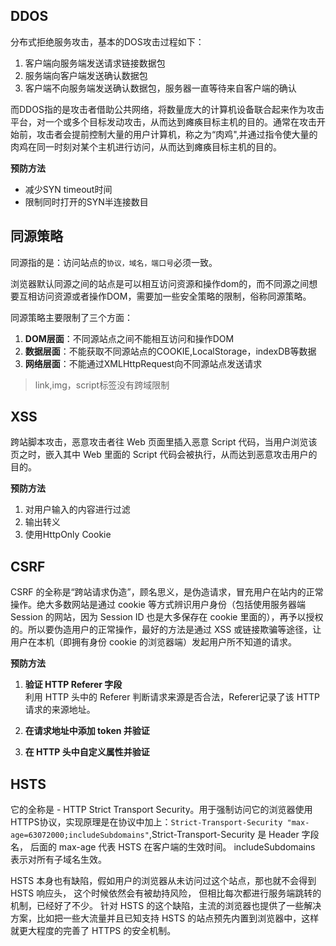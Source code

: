 ## DDOS
分布式拒绝服务攻击，基本的DOS攻击过程如下：

1. 客户端向服务端发送请求链接数据包
2. 服务端向客户端发送确认数据包
3. 客户端不向服务端发送确认数据包，服务器一直等待来自客户端的确认

而DDOS指的是攻击者借助公共网络，将数量庞大的计算机设备联合起来作为攻击平台，对一个或多个目标发动攻击，从而达到瘫痪目标主机的目的。通常在攻击开始前，攻击者会提前控制大量的用户计算机，称之为“肉鸡",并通过指令使大量的肉鸡在同一时刻对某个主机进行访问，从而达到瘫痪目标主机的目的。


**预防方法**

* 减少SYN timeout时间
* 限制同时打开的SYN半连接数目

## 同源策略
同源指的是：访问站点的`协议，域名，端口号`必须一致。

浏览器默认同源之间的站点是可以相互访问资源和操作dom的，而不同源之间想要互相访问资源或者操作DOM，需要加一些安全策略的限制，俗称同源策略。

同源策略主要限制了三个方面：

1. **DOM层面**：不同源站点之间不能相互访问和操作DOM
2. **数据层面**：不能获取不同源站点的COOKIE,LocalStorage，indexDB等数据
3. **网络层面**：不能通过XMLHttpRequest向不同源站点发送请求

>link,img，script标签没有跨域限制




## XSS
跨站脚本攻击，恶意攻击者往 Web 页面里插入恶意 Script 代码，当用户浏览该页之时，嵌入其中 Web 里面的 Script 代码会被执行，从而达到恶意攻击用户的目的。

**预防方法**

1. 对用户输入的内容进行过滤
2. 输出转义
3. 使用HttpOnly Cookie

## CSRF
CSRF 的全称是“跨站请求伪造”，顾名思义，是伪造请求，冒充用户在站内的正常操作。绝大多数网站是通过 cookie 等方式辨识用户身份（包括使用服务器端 Session 的网站，因为 Session ID 也是大多保存在 cookie 里面的），再予以授权的。所以要伪造用户的正常操作，最好的方法是通过 XSS 或链接欺骗等途径，让用户在本机（即拥有身份 cookie 的浏览器端）发起用户所不知道的请求。

**预防方法**

1. **验证 HTTP Referer 字段**  
    利用 HTTP 头中的 Referer 判断请求来源是否合法，Referer记录了该 HTTP 请求的来源地址。

2. **在请求地址中添加 token 并验证**

3. **在 HTTP 头中自定义属性并验证**

## HSTS
它的全称是 - HTTP Strict Transport Security。用于强制访问它的浏览器使用HTTPS协议，实现原理是在协议中加上：`Strict-Transport-Security "max-age=63072000;includeSubdomains"`,Strict-Transport-Security 是 Header 字段名， 后面的 max-age 代表 HSTS 在客户端的生效时间。 includeSubdomains 表示对所有子域名生效。

HSTS 本身也有缺陷，假如用户的浏览器从未访问过这个站点，那也就不会得到 HSTS 响应头， 这个时候依然会有被劫持风险， 但相比每次都进行服务端跳转的机制，已经好了不少。
针对 HSTS 的这个缺陷，主流的浏览器也提供了一些解决方案，比如把一些大流量并且已知支持 HSTS 的站点预先内置到浏览器中，这样就更大程度的完善了 HTTPS 的安全机制。


